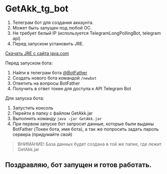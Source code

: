 # GetAkk_tg_bot

 1. Телеграм бот для создания аккаунта. 
 2. Может быть запущен под любой ОС.
 3. Не требует белый IP (используется TelegramLongPollingBot, telegram api)
 4. Перед запуском установить JRE.

[Скачать JRE с сайта java.com](https://www.java.com/ru/download/)

Перед запуском бота:

 1. Найти в телеграм бота [@BotFather](https://t.me/botfather)
 2. Создать нового бота командой `/newbot`
 3. Ответить на вопросы BotFather
 4. Получить в ответ токен для доступа к API Telegram Bot

Для запуска бота:

 1. Запустить консоль
 2. Перейти в папку с файлом GetAkk.jar
 3. Выполнить команду `java -jar GetAkk.jar`
 4. При первом запуске бот запросит данные, которые были выданы BotFather (Токен бота, имя бота), а так же попросить задать пароль сервера (придумайте свой)

> ВНИМАНИЕ!
> База данных будет создана в той же папке, где лежит GetAkk.jar

## Поздравляю, бот запущен и готов работать.
